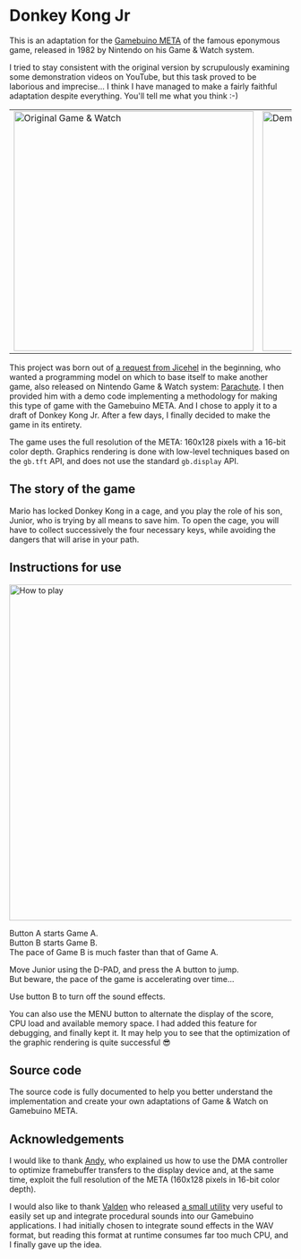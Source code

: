 # Donkey Kong Jr

This is an adaptation for the [Gamebuino META][gamebuino] of the famous eponymous game, released in 1982 by Nintendo on his Game & Watch system.

I tried to stay consistent with the original version by scrupulously examining some demonstration videos on YouTube, but this task proved to be laborious and imprecise... I think I have managed to make a fairly faithful adaptation despite everything. You'll tell me what you think :-)

<table cols="2">
    <tbody>
        <tr>
            <td>
                <img width="428" src="https://gamebuino.caffe1ne.com/share/donkey-kong-jr/game-and-watch-1380x828.jpg" alt="Original Game & Watch" />
            </td>
            <td>
                <img width="428" src="https://gamebuino.caffe1ne.com/share/donkey-kong-jr/demo-856x462.gif" alt="Demo" />
            </td>
        </tr>
    </tbody>
</table>

This project was born out of [a request from Jicehel][request] in the beginning, who wanted a programming model on which to base itself to make another game, also released on Nintendo Game & Watch system: [Parachute][parachute]. I then provided him with a demo code implementing a methodology for making this type of game with the Gamebuino META. And I chose to apply it to a draft of Donkey Kong Jr. After a few days, I finally decided to make the game in its entirety.

The game uses the full resolution of the META: 160x128 pixels with a 16-bit color depth. Graphics rendering is done with low-level techniques based on the `gb.tft` API, and does not use the standard `gb.display` API.

## The story of the game

Mario has locked Donkey Kong in a cage, and you play the role of his son, Junior, who is trying by all means to save him. To open the cage, you will have to collect successively the four necessary keys, while avoiding the dangers that will arise in your path.

## Instructions for use

<img width="600" src="https://gamebuino.caffe1ne.com/share/donkey-kong-jr/gamebuino-meta-1399x551.png" alt="How to play" />

Button A starts Game A.  
Button B starts Game B.  
The pace of Game B is much faster than that of Game A.

Move Junior using the D-PAD, and press the A button to jump.  
But beware, the pace of the game is accelerating over time...

Use button B to turn off the sound effects.

You can also use the MENU button to alternate the display of the score, CPU load and available memory space. I had added this feature for debugging, and finally kept it. It may help you to see that the optimization of the graphic rendering is quite successful  😎

## Source code

The source code is fully documented to help you better understand the implementation and create your own adaptations of Game & Watch on Gamebuino META.

## Acknowledgements

I would like to thank [Andy][aoneill], who explained us how to use the DMA controller to optimize framebuffer transfers to the display device and, at the same time, exploit the full resolution of the META (160x128 pixels in 16-bit color depth).

I would also like to thank [Valden][valden] who released [a small utility][gsfxgui] very useful to easily set up and integrate procedural sounds into our Gamebuino applications. I had initially chosen to integrate sound effects in the WAV format, but reading this format at runtime consumes far too much CPU, and I finally gave up the idea.

[gamebuino]: https://gamebuino.com/
[request]:   https://community.gamebuino.com/t/demande-de-squelette-resolu/943
[parachute]: https://community.gamebuino.com/t/parachute-hd-meta/964
[aoneill]:   https://gamebuino.com/@aoneill
[valden]:    https://gamebuino.com/@valden
[gsfxgui]:   https://gamebuino.com/creations/gamebuino-sound-fx-creation-tool-gsfx-gui